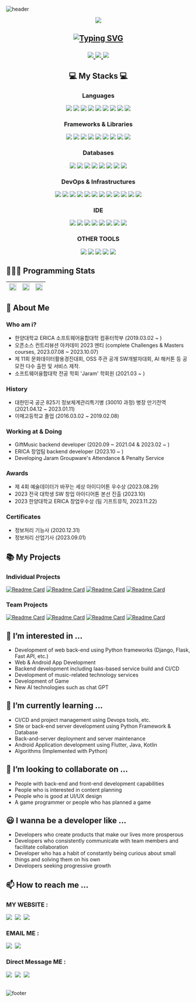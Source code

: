 <!-- Header Content -->
![header](https://capsule-render.vercel.app/api?type=waving&color=timeGradient&height=300&section=header&text=JunHyeok%20Lee&fontSize=90&fontAlign=50&fontAlignY=35&desc=bnbong's%20github&descSize=20&animation=fadeIn)

<!-- Github Trophy -->
<p align="center">
  <a>
    <a href="https://github.com/ryo-ma/github-profile-trophy">
    <img src="https://github-profile-trophy.vercel.app/?username=bnbong&title=MultipleLang,Followers,Repositories,Commits,Issues,PullRequest,Experience&theme=onedark&no-frame=true">
  </a>
</p>

<!-- About Me in one line + my contents. -->
<p align="center">
  <h2 align="center"><a href="https://git.io/typing-svg"><img src="https://readme-typing-svg.herokuapp.com?font=Fira+Code&pause=1000&random=false&width=600&lines=%F0%9F%91%8B+Hello!+This+is+JunHyeok+Lee%2C+bnbong!;I+am+a+developer+trying+to+solve+problems;+and+make+a+better+world" alt="Typing SVG" /></a><p align="center">
  </a>
    <a href="https://www.instagram.com/j_hyeok__lee/?hl=ko">
    <img src="https://img.shields.io/badge/follow_Instagram-E4405F?style=flat-square&logo=Instagram&logoColor=white&link=https://www.instagram.com/j_hyeok__lee/?hl=ko"/>
    <a href="https://www.facebook.com/profile.php?id=100007712465866">
    <img src="https://img.shields.io/badge/follow_Facebook-3b5998?style=flat-square&logo=Facebook&logoColor=white&link=https://www.facebook.com/profile.php?id=100007712465866">
    <a href="https://blog.naver.com/bnbong/">
    <img src="https://img.shields.io/badge/follow_Blog-2DB400?style=flat-square&logo=Naver&logoColor=white">
  </a>
</p></h2>


<!-- My Stacks -->
<p align="center">
  <h2 align="center">💻 My Stacks 💻</h2>
  <h3 align="center">Languages</h3>
  <div align="center">
    <img src="https://img.shields.io/badge/python-3670A0?style=flat-square&logo=Python&logoColor=ffdd54"/>
    <img src="https://img.shields.io/badge/java-%23ED8B00?style=flat-square&logo=openjdk&logoColor=white"/>
    <img src="https://img.shields.io/badge/C-A8B9CC?style=flat-square&logo=C&logoColor=white"/>
    <img src="https://img.shields.io/badge/C%2B%2B-00599C?style=flat-sqaure&logo=c%2B%2B&logoColor=white"/>
    <img src="https://img.shields.io/badge/R-276DC3?style=flat-square&logo=r&logoColor=white"/>
    <img src="https://img.shields.io/badge/Dart-FFFFFF?style=flat-square&logo=Dart&logoColor=blue"/>
    <img src="https://img.shields.io/badge/kotlin-%237F52FF.svg?style=flat-square&logo=kotlin&logoColor=white">
    <img src="https://img.shields.io/badge/javascript-%23323330.svg?style=flat-square&logo=javascript&logoColor=%23F7DF1E">
    <img src="https://img.shields.io/badge/markdown-%23000000.svg?style=flat-square&logo=markdown&logoColor=white">
  </div>
  <h3 align="center">Frameworks & Libraries</h3>
  <div align="center">
    <img src="https://img.shields.io/badge/FastAPI-109989?style=flat-square&logo=FastAPI&logoColor=white"/>
    <img src="https://img.shields.io/badge/Flask-000000?style=flat-square&logo=Flask&logoColor=white"/>
    <img src="https://img.shields.io/badge/Django-092E20?style=flat-square&logo=Django&logoColor=white"/>
    <img src="https://img.shields.io/badge/DJANGO-REST-ff1709?style=flat-square&logo=django&logoColor=white&color=ff1709&labelColor=gray">
    <img src="https://img.shields.io/badge/spring-%236DB33F.svg?style=flat-square&logo=spring&logoColor=white">
    <img src="https://img.shields.io/badge/Junit5-25A162?style=flat-square&logo=junit5&logoColor=white"/>
    <img src="https://img.shields.io/badge/Go-29BEB0?style=flat-square&logo=Go&logoColor=white"/>
    <img src="https://img.shields.io/badge/Flutter-%2302569B.svg?style=flat-square&logo=Flutter&logoColor=white"/>
    <img src="https://img.shields.io/badge/JWT-000000?style=flat-square&logo=JSON%20web%20tokens&logoColor=white"/>
  </div>
  <h3 align="center">Databases</h3>
  <div align="center">
    <img src="https://img.shields.io/badge/PostgreSQL-316192?style=flat-square&logo=PostgreSQL&logoColor=white"/>
    <img src="https://img.shields.io/badge/Mysql-005C84?style=flat-square&logo=MySql&logoColor=white"/>
    <img src="https://img.shields.io/badge/MariaDB-003545?style=flat-square&logo=mariadb&logoColor=white">
    <img src="https://img.shields.io/badge/SQLite-07405E?style=flat-square&style=for-the-badge&logo=sqlite&logoColor=white"/>
    <img src="https://img.shields.io/badge/redis-%23DD0031.svg?style=flat-square&logo=redis&logoColor=white">
    <img src="https://img.shields.io/badge/firebase-%23039BE5.svg?style=flat-sqaure&logo=firebase">
    <img src="https://img.shields.io/badge/MongoDB-4EA94B?style=flat-square&logo=MongoDB&logoColor=white"/>
    <img src="https://img.shields.io/badge/elasticsearch-005571?style=flat-square&logo=elasticsearch&logoColor=white"/>
  </div>
  <h3 align="center">DevOps & Infrastructures</h3>
  <div align="center">
    <img src="https://img.shields.io/badge/Github-092E20?style=flat-square&logo=Github&logoColor=white"/>
    <img src="https://img.shields.io/badge/Git-F05032?style=flat-square&logo=Git&logoColor=white"/>
    <img src="https://img.shields.io/badge/Jira-0052CC?style=flat-square&logo=Jira&logoColor=white"/>
    <img src="https://img.shields.io/badge/Jenkins-D24939?style=flat-sqaure&logo=Jenkins&logoColor=white"/>
    <img src="https://img.shields.io/badge/Github%20Actions-%232671E5.svg?style=flat-sqaure&logo=githubactions&logoColor=white">
    <img src="https://img.shields.io/badge/AWS-%23FF9900.svg?style=flat-sqaure&logo=amazon-aws&logoColor=white">
    <img src="https://img.shields.io/badge/azure-%230072C6.svg?style=flat-sqaure&logo=microsoftazure&logoColor=white">
    <img src="https://img.shields.io/badge/GoogleCloud-%234285F4.svg?style=flat-sqaure&logo=google-cloud&logoColor=white">
    <img src="https://img.shields.io/badge/Vultr-007BFC.svg?style=flat-sqaure&logo=vultr">
    <img src="https://img.shields.io/badge/firebase-%23039BE5.svg?style=flat-sqaure&logo=firebase">
    <img src="https://img.shields.io/badge/Github%20pages-121013?style=flat-sqaure&logo=github&logoColor=white">
    <img src="https://img.shields.io/badge/heroku-%23430098.svg?style=flat-sqaure&logo=heroku&logoColor=white">
  </div>
  <h3 align="center">IDE</h3>
  <div align="center">
    <img src="https://img.shields.io/badge/Android%20Studio-FFFFFF?style=flat-square&logo=Android%20Studio"/>
    <img src="https://img.shields.io/badge/Visual_Studio_Code-0078D4?style=flat-square&logo=visual%20studio%20code&logoColor=white"/>
    <img src="https://img.shields.io/badge/Eclipse-2C2255?style=flat-square&logo=eclipse&logoColor=white"/>
    <img src="https://img.shields.io/badge/IntelliJ_IDEA-000000.svg?style=flat-square&logo=intellij-idea&logoColor=white"/>
    <img src="https://img.shields.io/badge/PyCharm-000000.svg?&style=flat-square&logo=PyCharm&logoColor=white"/>
    <img src="https://img.shields.io/badge/RStudio-75AADB?style=flat-sqaure&logo=RStudio&logoColor=white"/>
    <img src="https://img.shields.io/badge/VIM-%2311AB00.svg?&style=flat-square&logo=vim&logoColor=white"/>
    <img src="https://img.shields.io/badge/Xcode-007ACC?style=flat-square&logo=Xcode&logoColor=white">
  </div>
  <h3 align="center">OTHER TOOLS</h3>
  <div align="center">
    <img src="https://img.shields.io/badge/Nginx-009639?style=flat-square&logo=nginx&logoColor=white"/>
    <img src="https://img.shields.io/badge/Postman-FF6C37?style=flat-square&logo=Postman&logoColor=white"/>
    <img src="https://img.shields.io/badge/Docker-0db7ed?style=flat-square&logo=Docker&logoColor=white"/>
    <img src="https://img.shields.io/badge/chatGPT-74aa9c?style=flat-square&logo=openai&logoColor=white">
    <img src="https://img.shields.io/badge/dependabot-025E8C?style=flat-square&logo=dependabot&logoColor=white">
  </div>
</p>


<!-- My Programming Stats -->
## 🧑🏻‍💻 Programming Stats
   
| <a href="https://github.com/anuraghazra/github-readme-stats"><img align="center" width="100%" src="https://github-readme-stats-git-masterrstaa-rickstaa.vercel.app/api?username=bnbong&count_private=true&theme=onedark" /> | <img align="center" width="100%" src="https://github-readme-stats-git-masterrstaa-rickstaa.vercel.app/api/top-langs/?username=bnbong&hide=css,html,javascript&langs_count=4&theme=onedark"/> | <a href="https://solved.ac/profile/bnbong"><img align="center" width="100%" src="http://mazassumnida.wtf/api/v2/generate_badge?boj=bnbong"/>|
| ------------- | ------------- | ------------- |


<!-- Main Contents -->
## 💬 About Me

### Who am i?

- 한양대학교 ERICA 소프트웨어융합대학 컴퓨터학부 (2019.03.02 ~ )
- 오픈소스 컨트리뷰션 아카데미 2023 멘티 (complete Challenges & Masters courses, 2023.07.08 ~ 2023.10.07)
- 제 11회 문화데이터활용경진대회, OSS 주관 공개 SW개발자대회, AI 해커톤 등 공모전 다수 출전 및 서비스 제작.
- 소프트웨어융합대학 전공 학회 'Jaram' 학회원 (2021.03 ~ )

### History

- 대한민국 공군 825기 정보체계관리특기병 (30010 과정) 병장 만기전역 (2021.04.12 ~ 2023.01.11)
- 이매고등학교 졸업 (2016.03.02 ~ 2019.02.08)

### Working at & Doing

- GiftMusic backend developer (2020.09 ~ 2021.04 & 2023.02 ~ )
- ERICA 창업팀 backend developer (2023.10 ~ )
- Developing Jaram Groupware's Attendance & Penalty Service

### Awards

- 제 4회 예술데이터가 바꾸는 세상 아이디어톤 우수상 (2023.08.29)
- 2023 전국 대학생 SW 창업 아이디어톤 본선 진출 (2023.10)
- 2023 한양대학교 ERICA 창업우수상 (팀 기프트뮤직, 2023.11.22)

### Certificates

- 정보처리 기능사 (2020.12.31)
- 정보처리 산업기사 (2023.09.01)

## 📚 My Projects

### Individual Projects
   
[![Readme Card](https://github-readme-stats-git-masterrstaa-rickstaa.vercel.app/api/pin/?username=bnbong&repo=KakaoTalk-channel-WeatherToday&theme=tokyonight)](https://github.com/bnbong/KakaoTalk-channel-WeatherToday)
[![Readme Card](https://github-readme-stats-git-masterrstaa-rickstaa.vercel.app/api/pin/?username=bnbong&repo=Myblog_backend&theme=tokyonight)](https://github.com/bnbong/Myblog_backend)
[![Readme Card](https://github-readme-stats-git-masterrstaa-rickstaa.vercel.app/api/pin/?username=bnbong&repo=TooKindFriendChat&theme=tokyonight)](https://github.com/bnbong/TooKindFriendChat.git)
[![Readme Card](https://github-readme-stats-git-masterrstaa-rickstaa.vercel.app/api/pin/?username=bnbong&repo=FribyRunner&theme=tokyonight)](https://github.com/bnbong/FribyRunner.git)



### Team Projects
[![Readme Card](https://github-readme-stats-git-masterrstaa-rickstaa.vercel.app/api/pin/?username=bnbong&repo=Project-Pinned&theme=tokyonight&show_owner=true)](https://github.com/bnbong/Project-Pinned)
[![Readme Card](https://github-readme-stats-git-masterrstaa-rickstaa.vercel.app/api/pin/?username=bnbong&repo=record-music-backend&theme=tokyonight&show_owner=true)](https://github.com/bnbong/record-music-backend)
[![Readme Card](https://github-readme-stats-git-masterrstaa-rickstaa.vercel.app/api/pin/?username=bnbong&repo=Awesome_ChattingApp&theme=tokyonight&show_owner=true)](https://github.com/bnbong/Awesome_ChattingApp)
[![Readme Card](https://github-readme-stats-git-masterrstaa-rickstaa.vercel.app/api/pin/?username=bnbong&repo=SETB-BestPractice&theme=tokyonight&show_owner=true)](https://github.com/bnbong/SETB-BestPractice)

## 👀 I’m interested in ...

- Development of web back-end using Python frameworks (Django, Flask, Fast API, etc.)
- Web & Android App Development
- Backend development including Iaas-based service build and CI/CD
- Development of music-related technology services
- Development of Game
- New AI technologies such as chat GPT

## 🌱 I’m currently learning ...

- CI/CD and project management using Devops tools, etc.
- Site or back-end server development using Python Framework & Database
- Back-and-server deployment and server maintenance
- Android Application development using Flutter, Java, Kotlin
- Algorithms (Implemented with Python)

## 💞️ I’m looking to collaborate on ...

- People with back-end and front-end development capabilities
- People who is interested in content planning
- People who is good at UI/UX design
- A game programmer or people who has planned a game

## 😃 I wanna be a developer like ...

- Developers who create products that make our lives more prosperous
- Developers who consistently communicate with team members and facilitate collaboration
- Developer who has a habit of constantly being curious about small things and solving them on his own
- Developers seeking progressive growth


## 📫 How to reach me ...

### MY WEBSITE :

<div>
  <a href="https://github.com/bnbong/"><img src="https://img.shields.io/badge/GitHub-181717?style=flat-square&logo=GitHub"/></a>&nbsp
  <a href="https://bnbongdevstory.tistory.com/"><img src="https://img.shields.io/badge/my tistory-000000?style=flat-square&logo=About.me&logoColor=white"/></a>&nbsp
  <a href="https://blog.naver.com/bnbong"><img src="https://img.shields.io/badge/my blog-000000?style=flat-square&logo=About.me&logoColor=white"/></a>&nbsp

</div>

### EMAIL ME :

<div>
   <a href="mailto:bbbong9@gmail.com"><img src="https://img.shields.io/badge/Gmail-d14836?style=flat-square&logo=Gmail&logoColor=white&link=bbbong9@gmail.com"/></a>&nbsp
   <a href="mailto:bnbong@naver.com"><img src="https://img.shields.io/badge/Naver-2DB400?style=flat-square&logo=Naver&logoColor=white&link=bnbong@naver.com"/></a>&nbsp
</div>

### Direct Message ME :

<div>
   <a href="https://www.instagram.com/j_hyeok__lee/?hl=ko"><img src="https://img.shields.io/badge/Instagram-E4405F?style=flat-square&logo=Instagram&logoColor=white&link=https://www.instagram.com/j_hyeok__lee/?hl=ko"/></a>&nbsp
   <a href="https://www.facebook.com/profile.php?id=100007712465866"><img src="https://img.shields.io/badge/Facebook-3b5998?style=flat-square&logo=Facebook&logoColor=white&link=https://www.facebook.com/profile.php?id=100007712465866"/></a>&nbsp
   <a href="https://www.linkedin.com/in/%EC%A4%80%ED%98%81-%EC%9D%B4-669733231/"><img src="https://img.shields.io/badge/LinkedIn-0077B5?style=flat-square&logo=linkedin&logoColor=white"/></a>&nbsp
</div>
<br>

<!-- Footer Content -->
![footer](https://capsule-render.vercel.app/api?section=footer&type=waving&color=timeGradient)

<!---
bnbong/bnbong is a ✨ special ✨ repository because its `README.md` (this file) appears on your GitHub profile.
You can click the Preview link to take a look at your changes.
--->
